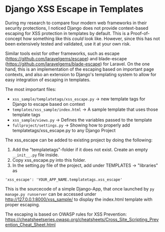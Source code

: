 # Django XSS Escape in Templates

During my research to compare four modern web frameworks in their security protections, I noticed Django does not provide context-based escaping for XSS protection in templates by default. This is a Proof-of-concept how something like this _could_ look like. However, since this has not been extensively tested and validated, use it at your own risk.

Similar tools exist for other frameworks, such as escape (https://github.com/laravelgems/escape) and blade-escape (https://github.com/laravelgems/blade-escape) for Laravel. 
On the one hand, this is an implementation of the escaping based on important page contexts, and also an
extension to Django's templating system to allow for easy integration of escaping in templates.

The most important files:
- ```xss_sample/templatetags/xss_escape.py``` -> new template tags for Django to escape based on context
- ```templates/xss_sample/index.html``` -> A sample template that uses those template tags
- ```xss_sample/views.py``` -> Defines the variables passed to the template
- ```fullproject/settings.py``` -> Showing how to properly add templatetags/xss_escape.py to any Django Project

The xss_escape can be added to existing project by doing the following:
1. Add the "templatetags"-folder if it does not exist. Create an empty ```__init__.py``` file inside.
2. Copy xss_escape.py into this folder.
3. In the setting.py file of the project, add under TEMPLATES -> "libraries" as
```
'xss_escape': 'YOUR_APP_NAME.templatetags.xss_escape'
```
This is the sourcecode of a simple Django-App, that once launched by 
```py manage.py runserver```
can be accessed under http://127.0.0.1:8000/xss_sample/ to display the index.html template with proper escaping.

The escaping is based on OWASP rules for XSS Prevention:
https://cheatsheetseries.owasp.org/cheatsheets/Cross_Site_Scripting_Prevention_Cheat_Sheet.html
